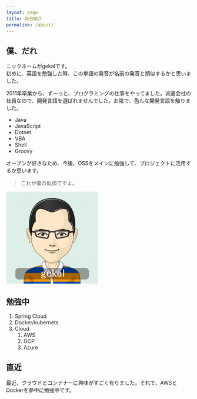 ```yaml
---
layout: page
title: 自己紹介
permalink: /about/
---
```


## 僕、だれ

ニックネームがgekalです。  
初めに、英語を勉強した時、この単語の発音が名前の発音と類似するかと思いました。

2011年卒業から、ずーっと、プログラミングの仕事をやってました。派遣会社の社員なので、開発言語を選ばれませんでした。お陰で、色んな開発言語を触りました。

* Java
* JavaScript
* Dotnet
* VBA
* Shell
* Groovy

オープンが好きなため、今後、OSSをメインに勉強して、プロジェクトに活用するか思います。

> これが僕の似顔ですよ。

![似顔](/assets/imgs/gekal.png)

## 勉強中

1. Spring Cloud
2. Docker/kubernets
3. Cloud
   1. AWS
   2. GCP
   3. Azure

## 直近

最近、クラウドとコンテナーに興味がすごく有りました。それで、AWSとDockerを夢中に勉強中です。
